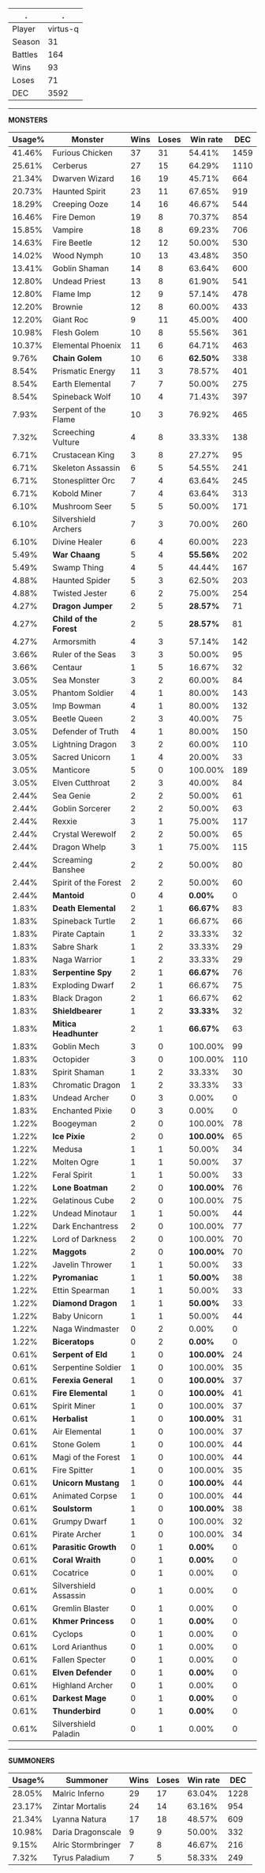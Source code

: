 .|.
|-|-
Player|virtus-q
Season|31
Battles|164
Wins|93
Loses|71
DEC|3592

---
**MONSTERS**

Usage%|Monster|Wins|Loses|Win rate|DEC|
-|-|-|-|-|-|
41.46%|Furious Chicken|37|31|54.41%|1459|
25.61%|Cerberus|27|15|64.29%|1110|
21.34%|Dwarven Wizard|16|19|45.71%|664|
20.73%|Haunted Spirit|23|11|67.65%|919|
18.29%|Creeping Ooze|14|16|46.67%|544|
16.46%|Fire Demon|19|8|70.37%|854|
15.85%|Vampire|18|8|69.23%|706|
14.63%|Fire Beetle|12|12|50.00%|530|
14.02%|Wood Nymph|10|13|43.48%|350|
13.41%|Goblin Shaman|14|8|63.64%|600|
12.80%|Undead Priest|13|8|61.90%|541|
12.80%|Flame Imp|12|9|57.14%|478|
12.20%|Brownie|12|8|60.00%|433|
12.20%|Giant Roc|9|11|45.00%|400|
10.98%|Flesh Golem|10|8|55.56%|361|
10.37%|Elemental Phoenix|11|6|64.71%|463|
9.76%|**Chain Golem**|10|6|**62.50%**|338|
8.54%|Prismatic Energy|11|3|78.57%|401|
8.54%|Earth Elemental|7|7|50.00%|275|
8.54%|Spineback Wolf|10|4|71.43%|397|
7.93%|Serpent of the Flame|10|3|76.92%|465|
7.32%|Screeching Vulture|4|8|33.33%|138|
6.71%|Crustacean King|3|8|27.27%|95|
6.71%|Skeleton Assassin|6|5|54.55%|241|
6.71%|Stonesplitter Orc|7|4|63.64%|245|
6.71%|Kobold Miner|7|4|63.64%|313|
6.10%|Mushroom Seer|5|5|50.00%|171|
6.10%|Silvershield Archers|7|3|70.00%|260|
6.10%|Divine Healer|6|4|60.00%|223|
5.49%|**War Chaang**|5|4|**55.56%**|202|
5.49%|Swamp Thing|4|5|44.44%|167|
4.88%|Haunted Spider|5|3|62.50%|203|
4.88%|Twisted Jester|6|2|75.00%|254|
4.27%|**Dragon Jumper**|2|5|**28.57%**|71|
4.27%|**Child of the Forest**|2|5|**28.57%**|81|
4.27%|Armorsmith|4|3|57.14%|142|
3.66%|Ruler of the Seas|3|3|50.00%|95|
3.66%|Centaur|1|5|16.67%|32|
3.05%|Sea Monster|3|2|60.00%|84|
3.05%|Phantom Soldier|4|1|80.00%|143|
3.05%|Imp Bowman|4|1|80.00%|132|
3.05%|Beetle Queen|2|3|40.00%|75|
3.05%|Defender of Truth|4|1|80.00%|150|
3.05%|Lightning Dragon|3|2|60.00%|110|
3.05%|Sacred Unicorn|1|4|20.00%|33|
3.05%|Manticore|5|0|100.00%|189|
3.05%|Elven Cutthroat|2|3|40.00%|84|
2.44%|Sea Genie|2|2|50.00%|61|
2.44%|Goblin Sorcerer|2|2|50.00%|63|
2.44%|Rexxie|3|1|75.00%|117|
2.44%|Crystal Werewolf|2|2|50.00%|65|
2.44%|Dragon Whelp|3|1|75.00%|115|
2.44%|Screaming Banshee|2|2|50.00%|80|
2.44%|Spirit of the Forest|2|2|50.00%|60|
2.44%|**Mantoid**|0|4|**0.00%**|0|
1.83%|**Death Elemental**|2|1|**66.67%**|83|
1.83%|Spineback Turtle|2|1|66.67%|66|
1.83%|Pirate Captain|1|2|33.33%|32|
1.83%|Sabre Shark|1|2|33.33%|29|
1.83%|Naga Warrior|1|2|33.33%|29|
1.83%|**Serpentine Spy**|2|1|**66.67%**|76|
1.83%|Exploding Dwarf|2|1|66.67%|75|
1.83%|Black Dragon|2|1|66.67%|62|
1.83%|**Shieldbearer**|1|2|**33.33%**|32|
1.83%|**Mitica Headhunter**|2|1|**66.67%**|63|
1.83%|Goblin Mech|3|0|100.00%|99|
1.83%|Octopider|3|0|100.00%|110|
1.83%|Spirit Shaman|1|2|33.33%|30|
1.83%|Chromatic Dragon|1|2|33.33%|33|
1.83%|Undead Archer|0|3|0.00%|0|
1.83%|Enchanted Pixie|0|3|0.00%|0|
1.22%|Boogeyman|2|0|100.00%|78|
1.22%|**Ice Pixie**|2|0|**100.00%**|65|
1.22%|Medusa|1|1|50.00%|34|
1.22%|Molten Ogre|1|1|50.00%|37|
1.22%|Feral Spirit|1|1|50.00%|33|
1.22%|**Lone Boatman**|2|0|**100.00%**|76|
1.22%|Gelatinous Cube|2|0|100.00%|75|
1.22%|Undead Minotaur|1|1|50.00%|44|
1.22%|Dark Enchantress|2|0|100.00%|77|
1.22%|Lord of Darkness|2|0|100.00%|70|
1.22%|**Maggots**|2|0|**100.00%**|70|
1.22%|Javelin Thrower|1|1|50.00%|33|
1.22%|**Pyromaniac**|1|1|**50.00%**|38|
1.22%|Ettin Spearman|1|1|50.00%|33|
1.22%|**Diamond Dragon**|1|1|**50.00%**|33|
1.22%|Baby Unicorn|1|1|50.00%|44|
1.22%|Naga Windmaster|0|2|0.00%|0|
1.22%|**Biceratops**|0|2|**0.00%**|0|
0.61%|**Serpent of Eld**|1|0|**100.00%**|24|
0.61%|Serpentine Soldier|1|0|100.00%|35|
0.61%|**Ferexia General**|1|0|**100.00%**|37|
0.61%|**Fire Elemental**|1|0|**100.00%**|41|
0.61%|Spirit Miner|1|0|100.00%|37|
0.61%|**Herbalist**|1|0|**100.00%**|31|
0.61%|Air Elemental|1|0|100.00%|37|
0.61%|Stone Golem|1|0|100.00%|44|
0.61%|Magi of the Forest|1|0|100.00%|44|
0.61%|Fire Spitter|1|0|100.00%|35|
0.61%|**Unicorn Mustang**|1|0|**100.00%**|44|
0.61%|Animated Corpse|1|0|100.00%|44|
0.61%|**Soulstorm**|1|0|**100.00%**|38|
0.61%|Grumpy Dwarf|1|0|100.00%|32|
0.61%|Pirate Archer|1|0|100.00%|34|
0.61%|**Parasitic Growth**|0|1|**0.00%**|0|
0.61%|**Coral Wraith**|0|1|**0.00%**|0|
0.61%|Cocatrice|0|1|0.00%|0|
0.61%|Silvershield Assassin|0|1|0.00%|0|
0.61%|Gremlin Blaster|0|1|0.00%|0|
0.61%|**Khmer Princess**|0|1|**0.00%**|0|
0.61%|Cyclops|0|1|0.00%|0|
0.61%|Lord Arianthus|0|1|0.00%|0|
0.61%|Fallen Specter|0|1|0.00%|0|
0.61%|**Elven Defender**|0|1|**0.00%**|0|
0.61%|Highland Archer|0|1|0.00%|0|
0.61%|**Darkest Mage**|0|1|**0.00%**|0|
0.61%|**Thunderbird**|0|1|**0.00%**|0|
0.61%|Silvershield Paladin|0|1|0.00%|0|

---
**SUMMONERS**

Usage%|Summoner|Wins|Loses|Win rate|DEC|
-|-|-|-|-|-|
28.05%|Malric Inferno|29|17|63.04%|1228|
23.17%|Zintar Mortalis|24|14|63.16%|954|
21.34%|Lyanna Natura|17|18|48.57%|609|
10.98%|Daria Dragonscale|9|9|50.00%|332|
9.15%|Alric Stormbringer|7|8|46.67%|216|
7.32%|Tyrus Paladium|7|5|58.33%|249|
